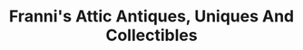 ---
title: "Franni's Attic Antiques, Uniques And Collectibles"
url: /port-rowan/frannis-attic-antiques-uniques-and-collectibles/
shop: Antiquitäten
---